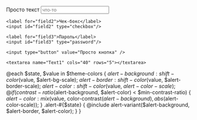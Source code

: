 <form action="">
    <label for="field1">Просто текст</label>
    <input id="field1" type="text" placeholder="что-то"/>

    <label for="field2">Чек-бокс</label>
    <input id="field2" type="checkbox"/>

    <label for="field3">Пароль</label>
    <input id="field3" type="password"/>

    <input type="button" value="Просто кнопка" />

    <textarea name="Text1" cols="40" rows="5"></textarea>
@each $state, $value in $theme-colors {
  $alert-background: shift-color($value, $alert-bg-scale);
  $alert-border: shift-color($value, $alert-border-scale);
  $alert-color: shift-color($value, $alert-color-scale);
  @if (contrast-ratio($alert-background, $alert-color) < $min-contrast-ratio) {
    $alert-color: mix($value, color-contrast($alert-background), abs($alert-color-scale));
  }
  .alert-#{$state} {
    @include alert-variant($alert-background, $alert-border, $alert-color);
  }
}
